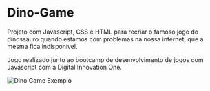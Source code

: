 # Dino-Game

Projeto com Javascript, CSS e HTML para recriar o famoso jogo do dinossauro quando estamos com problemas na nossa internet, que a mesma fica indisponível.

Jogo realizado junto ao bootcamp de desenvolvimento de jogos com Javascript com a Digital Innovation One.

![Dino Game Exemplo](https://github.com/guilherme25alves/dio-game-dinossauro-sem-internet/dio-game-dinossauro-sem-internet/blob/main/example.png?raw=true)
